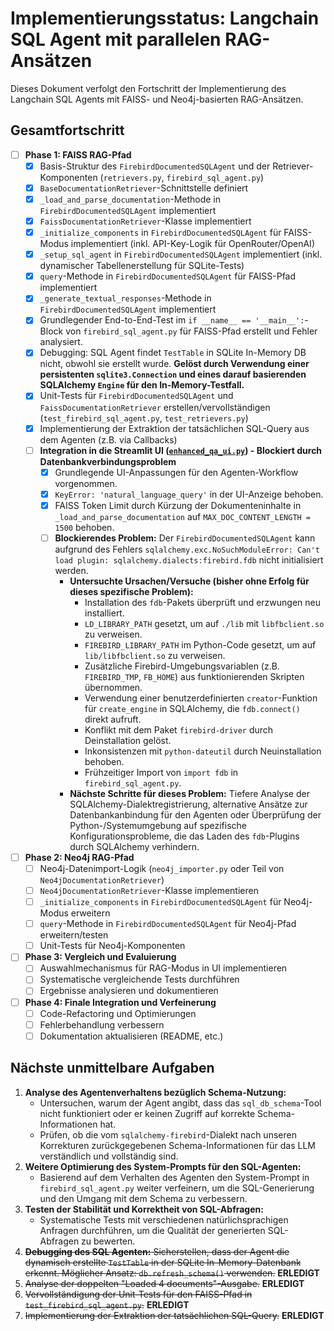 # Implementierungsstatus: Langchain SQL Agent mit parallelen RAG-Ansätzen

Dieses Dokument verfolgt den Fortschritt der Implementierung des Langchain SQL Agents mit FAISS- und Neo4j-basierten RAG-Ansätzen.

## Gesamtfortschritt

-   [ ] **Phase 1: FAISS RAG-Pfad**
    -   [x] Basis-Struktur des `FirebirdDocumentedSQLAgent` und der Retriever-Komponenten (`retrievers.py`, `firebird_sql_agent.py`)
    -   [x] `BaseDocumentationRetriever`-Schnittstelle definiert
    -   [x] `_load_and_parse_documentation`-Methode in `FirebirdDocumentedSQLAgent` implementiert
    -   [x] `FaissDocumentationRetriever`-Klasse implementiert
    -   [x] `_initialize_components` in `FirebirdDocumentedSQLAgent` für FAISS-Modus implementiert (inkl. API-Key-Logik für OpenRouter/OpenAI)
    -   [x] `_setup_sql_agent` in `FirebirdDocumentedSQLAgent` implementiert (inkl. dynamischer Tabellenerstellung für SQLite-Tests)
    -   [x] `query`-Methode in `FirebirdDocumentedSQLAgent` für FAISS-Pfad implementiert
    -   [x] `_generate_textual_responses`-Methode in `FirebirdDocumentedSQLAgent` implementiert
    -   [x] Grundlegender End-to-End-Test im `if __name__ == '__main__':`-Block von `firebird_sql_agent.py` für FAISS-Pfad erstellt und Fehler analysiert.
    -   [x] Debugging: SQL Agent findet `TestTable` in SQLite In-Memory DB nicht, obwohl sie erstellt wurde. **Gelöst durch Verwendung einer persistenten `sqlite3.Connection` und eines darauf basierenden SQLAlchemy `Engine` für den In-Memory-Testfall.**
    -   [x] Unit-Tests für `FirebirdDocumentedSQLAgent` und `FaissDocumentationRetriever` erstellen/vervollständigen (`test_firebird_sql_agent.py`, `test_retrievers.py`)
    -   [x] Implementierung der Extraktion der tatsächlichen SQL-Query aus dem Agenten (z.B. via Callbacks)
    -   [ ] **Integration in die Streamlit UI ([`enhanced_qa_ui.py`](enhanced_qa_ui.py)) - Blockiert durch Datenbankverbindungsproblem**
        -   [x] Grundlegende UI-Anpassungen für den Agenten-Workflow vorgenommen.
        -   [x] `KeyError: 'natural_language_query'` in der UI-Anzeige behoben.
        -   [x] FAISS Token Limit durch Kürzung der Dokumenteninhalte in `_load_and_parse_documentation` auf `MAX_DOC_CONTENT_LENGTH = 1500` behoben.
        -   [ ] **Blockierendes Problem:** Der `FirebirdDocumentedSQLAgent` kann aufgrund des Fehlers `sqlalchemy.exc.NoSuchModuleError: Can't load plugin: sqlalchemy.dialects:firebird.fdb` nicht initialisiert werden.
            -   **Untersuchte Ursachen/Versuche (bisher ohne Erfolg für dieses spezifische Problem):**
                -   Installation des `fdb`-Pakets überprüft und erzwungen neu installiert.
                -   `LD_LIBRARY_PATH` gesetzt, um auf `./lib` mit `libfbclient.so` zu verweisen.
                -   `FIREBIRD_LIBRARY_PATH` im Python-Code gesetzt, um auf `lib/libfbclient.so` zu verweisen.
                -   Zusätzliche Firebird-Umgebungsvariablen (z.B. `FIREBIRD_TMP`, `FB_HOME`) aus funktionierenden Skripten übernommen.
                -   Verwendung einer benutzerdefinierten `creator`-Funktion für `create_engine` in SQLAlchemy, die `fdb.connect()` direkt aufruft.
                -   Konflikt mit dem Paket `firebird-driver` durch Deinstallation gelöst.
                -   Inkonsistenzen mit `python-dateutil` durch Neuinstallation behoben.
                -   Frühzeitiger Import von `import fdb` in `firebird_sql_agent.py`.
            -   **Nächste Schritte für dieses Problem:** Tiefere Analyse der SQLAlchemy-Dialektregistrierung, alternative Ansätze zur Datenbankanbindung für den Agenten oder Überprüfung der Python-/Systemumgebung auf spezifische Konfigurationsprobleme, die das Laden des `fdb`-Plugins durch SQLAlchemy verhindern.

-   [ ] **Phase 2: Neo4j RAG-Pfad**
    -   [ ] Neo4j-Datenimport-Logik (`neo4j_importer.py` oder Teil von `Neo4jDocumentationRetriever`)
    -   [ ] `Neo4jDocumentationRetriever`-Klasse implementieren
    -   [ ] `_initialize_components` in `FirebirdDocumentedSQLAgent` für Neo4j-Modus erweitern
    -   [ ] `query`-Methode in `FirebirdDocumentedSQLAgent` für Neo4j-Pfad erweitern/testen
    -   [ ] Unit-Tests für Neo4j-Komponenten
-   [ ] **Phase 3: Vergleich und Evaluierung**
    -   [ ] Auswahlmechanismus für RAG-Modus in UI implementieren
    -   [ ] Systematische vergleichende Tests durchführen
    -   [ ] Ergebnisse analysieren und dokumentieren
-   [ ] **Phase 4: Finale Integration und Verfeinerung**
    -   [ ] Code-Refactoring und Optimierungen
    -   [ ] Fehlerbehandlung verbessern
    -   [ ] Dokumentation aktualisieren (README, etc.)

## Nächste unmittelbare Aufgaben

1.  **Analyse des Agentenverhaltens bezüglich Schema-Nutzung:**
    *   Untersuchen, warum der Agent angibt, dass das `sql_db_schema`-Tool nicht funktioniert oder er keinen Zugriff auf korrekte Schema-Informationen hat.
    *   Prüfen, ob die vom `sqlalchemy-firebird`-Dialekt nach unseren Korrekturen zurückgegebenen Schema-Informationen für das LLM verständlich und vollständig sind.
2.  **Weitere Optimierung des System-Prompts für den SQL-Agenten:**
    *   Basierend auf dem Verhalten des Agenten den System-Prompt in `firebird_sql_agent.py` weiter verfeinern, um die SQL-Generierung und den Umgang mit dem Schema zu verbessern.
3.  **Testen der Stabilität und Korrektheit von SQL-Abfragen:**
    *   Systematische Tests mit verschiedenen natürlichsprachigen Anfragen durchführen, um die Qualität der generierten SQL-Abfragen zu bewerten.
4.  ~~**Debugging des SQL Agenten:** Sicherstellen, dass der Agent die dynamisch erstellte `TestTable` in der SQLite In-Memory-Datenbank erkennt. Möglicher Ansatz: `db.refresh_schema()` verwenden.~~ **ERLEDIGT**
5.  ~~Analyse der doppelten "Loaded 4 documents"-Ausgabe.~~ **ERLEDIGT**
6.  ~~Vervollständigung der Unit-Tests für den FAISS-Pfad in `test_firebird_sql_agent.py`.~~ **ERLEDIGT**
7.  ~~Implementierung der Extraktion der tatsächlichen SQL-Query.~~ **ERLEDIGT**